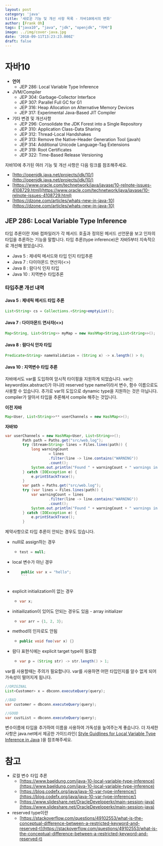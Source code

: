 ```yaml
---
layout: post
category: 'java'
title: '새로운 기능 및 개선 사항 목록 - 자바10에서의 변화'
author: [Frank Oh]
tags: ["java10", "java", "jdk", "openjdk", "자바"]
image: ../img/cover-java.jpg
date: '2018-09-11T13:23:23.000Z'
draft: false
---
```


# 자바10
* **언어**
	* JEP 286: Local Variable Type Inference
* JVM/Compiler
	* JEP 304: Garbage-Collector Interface
	* JEP 307: Parallel Full GC for G1
	* JEP 316: Heap Allocation on Alternative Memory Devices
	* JEP 317: Experimental Java-Based JIT Compiler
* 기타 변경 및 개선사항
	* JEP 296: Consolidate the JDK Forest into a Single Repository
	* JEP 310: Application Class-Data Sharing
	* JEP 312: Thread-Local Handshakes
	* JEP 313: Remove the Native-Header Generation Tool (javah)
	* JEP 314: Additional Unicode Language-Tag Extensions
	* JEP 319: Root Certificates
	* JEP 322: Time-Based Release Versioning

자바10에 추가된 여러 기능 및 개선 사항은 다음 링크를 참조해주세요.

* [http://openjdk.java.net/projects/jdk/10/](http://openjdk.java.net/projects/jdk/10/)
* [https://www.oracle.com/technetwork/java/javase/10-relnote-issues-4108729.html](https://www.oracle.com/technetwork/java/javase/10-relnote-issues-4108729.html)
* [https://dzone.com/articles/whats-new-in-java-10](https://dzone.com/articles/whats-new-in-java-10)

## JEP 286: Local Variable Type Inference
타임 추론이란 자바 컴파일러가 각 메서드 호출과 정의된 메서드 선언문을 보고 인자의 타입을 추론하는 기능을 말합니다. 타임 추론(type inference)은 자바5부터 지속적으로 개선해 왔었습니다.

* Java 5 : 제네릭 메서드와 타입 인지 타입추론
* Java 7 : 다이아몬드 연산자(<>)
* Java 8 : 람다식 인자 타입
* Java 10 : 지역변수 타입추론

### **타입추론 개선 내역**


#### **Java 5 : 제네릭 메서드 타입 추론**
```java
List<String> cs = Collections.<String>emptyList();
```

#### **Java 7 : 다이아몬드 연사자(<>)**
```java
Map<String, List<String>> myMap = new HashMap<String,List<String>>();
```

#### **Java 8 : 람다식 안자 타입**
```java
Predicate<String> nameValidation = (String x) -> x.length() > 0;
```

#### **Java 10 : 지역변수 타입 추론**
자바에서도 var를 도입하여 암시적 타이핑을 지원하게 되었습니다. var는 keyword(ex.abstract)가 아니라 reserved type name이라서 변수, 함수 이름으로도 사용할 수 있습니다.
추가로 var의 도입으로 dynamic type을 지원하는 것은 아닙니다. compiler가 알아서 타입을 추론해서 compile 해주는 것입니다.

**이전 자바**
```java
Map<User, List<String>>** userChannels = new HashMap<>();
```

**자바10**
```java
var userChannels = new HashMap<User, List<String>>();
		Path path = Paths.get("src/web.log");
		try (Stream<String> lines = Files.lines(path)) {
			long warningCount
					= lines
					.filter(line -> line.contains("WARNING"))
					.count();
			System.out.println("Found " + warningCount + " warnings in the log file");
		} catch (IOException e) {
			e.printStackTrace();
		}
		var path = Paths.get("src/web.log");
		try (var lines = Files.lines(path)) {
			var warningCount = lines
					.filter(line -> line.contains("WARNING"))
					.count();
			System.out.println("Found " + warningCount + " warnings in the log file");
		} catch (IOException e) {
			e.printStackTrace();
		}
```

제약사항으로 타입 추론이 안되는 경우도 있습니다.

* nulll로 assign하는 경우
	
	* ```java
	  test = null;
	  ```
* local 변수가 아닌 경우
	
* ```java
	  public var x = "hello";
	  ```
	
* explicit initialization이 없는 경우
	
	* ```java
	  var x;
	  ```
* initiailization이 있어도 안되는 경우도 있음 - array initializer
	
	* ```java
	  var arr = {1, 2, 3};
	  ```
* method의 인자로도 안됨
	
	* ```java
	  public void foo(var x) {}
	  ```
* 람다 표현식에는 explicit target type이 필요함
	
	* ```java
	  var p = (String str) -> str.length() > 1;
	  ```

var를 사용할때는 주의가 필요합니다. var를 사용하면 어떤 타입인지를 알수 없게 되어 가속성이 떨어지게 됩니다.

```java
//ORIGINAL
List<Customer> x = dbconn.executeQuery(query);

//BAD
var customer = dbconn.executeQuery(query);

//GOOD
var custList = dbconn.executeQuery(query);
```

변수이름에 타입을 추가하여 이름을 사용하여 가독성을 높여주는게 좋습니다.
더 자세한 사항은 java.net에서 제공한 가이드라인( [Style Guidlines for Local Variable Type Inference in Java](http://openjdk.java.net/projects/amber/LVTIstyle.html) )을 참조해주세요. 

# 참고

* 로컬 변수 타입 추론
	* [https://www.baeldung.com/java-10-local-variable-type-inference](https://www.baeldung.com/java-10-local-variable-type-inference)
	* [https://blog.codefx.org/java/java-10-var-type-inference/](https://blog.codefx.org/java/java-10-var-type-inference/)
	* [https://www.slideshare.net/OracleDeveloperkr/main-session-java](https://www.slideshare.net/OracleDeveloperkr/main-session-java)
* reserved type이란
	* [https://stackoverflow.com/questions/49102553/what-is-the-conceptual-difference-between-a-restricted-keyword-and-reserved-t](https://stackoverflow.com/questions/49102553/what-is-the-conceptual-difference-between-a-restricted-keyword-and-reserved-t)

